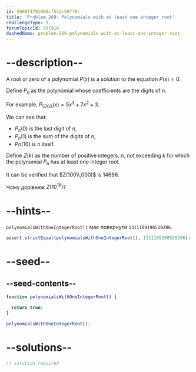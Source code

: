 ```yaml
---
id: 5900f4791000cf542c50ff8c
title: 'Problem 269: Polynomials with at least one integer root'
challengeType: 1
forumTopicId: 301918
dashedName: problem-269-polynomials-with-at-least-one-integer-root
---
```


# --description--

A root or zero of a polynomial $P(x)$ is a solution to the equation $P(x) = 0$.

Define $P_n$ as the polynomial whose coefficients are the digits of $n$.

For example, $P_{5703}(x) = 5x^3 + 7x^2 + 3$.

We can see that:

- $P_n(0)$ is the last digit of $n$,
- $P_n(1)$ is the sum of the digits of $n$,
- $Pn(10)$ is $n$ itself.

Define $Z(k)$ as the number of positive integers, $n$, not exceeding $k$ for which the polynomial $P_n$ has at least one integer root.

It can be verified that $Z(100\\,000)$ is 14696.

Чому дорівнює $Z({10}^{16})$?

# --hints--

`polynomialsWithOneIntegerRoot()` має повернути `1311109198529286`.

```js
assert.strictEqual(polynomialsWithOneIntegerRoot(), 1311109198529286);
```

# --seed--

## --seed-contents--

```js
function polynomialsWithOneIntegerRoot() {

  return true;
}

polynomialsWithOneIntegerRoot();
```

# --solutions--

```js
// solution required
```
